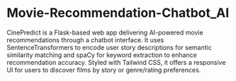 # Movie-Recommendation-Chatbot_AI
CinePredict is a Flask-based web app delivering AI-powered movie recommendations through a chatbot interface. It uses SentenceTransformers to encode user story descriptions for semantic similarity matching and spaCy for keyword extraction to enhance recommendation accuracy. Styled with Tailwind CSS, it offers a responsive UI for users to discover films by story or genre/rating preferences.
